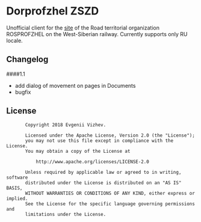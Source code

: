 # Dorprofzhel ZSZD

Unofficial client for the [site](http://dprof.pro) of the Road territorial 
organization ROSPROFZHEL on the West-Siberian railway. Currently supports only RU locale.

## Changelog
    
####1.1
   - add dialog of movement on pages in Documents
   - bugfix

## License
```
       Copyright 2018 Evgenii Vizhev.
       
       Licensed under the Apache License, Version 2.0 (the "License");
       you may not use this file except in compliance with the License.
       You may obtain a copy of the License at
       
           http://www.apache.org/licenses/LICENSE-2.0
       
       Unless required by applicable law or agreed to in writing, software
       distributed under the License is distributed on an "AS IS" BASIS,
       WITHOUT WARRANTIES OR CONDITIONS OF ANY KIND, either express or implied.
       See the License for the specific language governing permissions and
       limitations under the License.
```